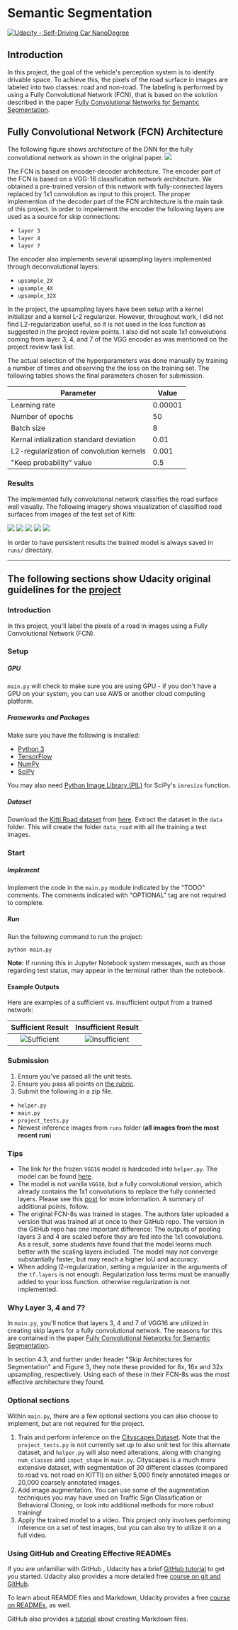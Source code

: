# Semantic Segmentation
[![Udacity - Self-Driving Car NanoDegree](https://s3.amazonaws.com/udacity-sdc/github/shield-carnd.svg)](http://www.udacity.com/drive)

## Introduction

In this project, the goal of the vehicle's perception system is to identify drivable space. To achieve this, the pixels of the road surface in images are labeled into two classes: road and non-road. The labeling is performed by using a Fully Convolutional Network (FCN), that is based on the solution described in the paper [Fully Convolutional Networks for Semantic Segmentation](https://arxiv.org/pdf/1605.06211.pdf).

## Fully Convolutional Network (FCN) Architecture

The following figure shows architecture of the DNN for the fully convolutional network as shown in the original paper.
![](FCN_architecture.png)

The FCN is based on encoder-decoder architecture. The encoder part of the FCN is based on a VGG-16 classification network architecture. We obtained a pre-trained version of this network with fully-connected layers replaced by 1x1 convolution as input to this project. The proper implemention of the decoder part of the FCN architecture is the main task of this project. In order to impelement the encoder the following layers are used as a source for skip connections:

- `layer 3`
- `layer 4`
- `layer 7`

 The encoder also implements several upsampling layers implemented through deconvolutional layers:

 - `upsample_2X`
 - `upsample_4X`
 - `upsample_32X`

In the project, the upsampling layers have been setup with a kernel initializer and a kernel L-2 regularizer. However, throughout work, I did not find L2-regularization useful, so it is not used in the loss function as suggested in the project review points. I also did not scale 1x1 convolutions coming from layer 3, 4, and 7 of the VGG encoder as was mentioned on the project review task list.

The actual selection of the hyperparameters was done manually by training a number of times and observing the the loss on the training set. The following tables shows the final parameters chosen for submission.

| Parameter                                |  Value  |
|------------------------------------------|---------|
| Learning rate                            | 0.00001 |
| Number of epochs                         |   50    |
| Batch size                               |    8    |
| Kernal intialization standard deviation  |  0.01   |
| L2-regularization of convolution kernels | 0.001   |
| "Keep probability" value                 |   0.5   |

### Results

The implemented fully convolutional network classifies the road surface well visually. The following imagery shows visualization of classified road surfaces from images of the test set of Kitti:

![](uu_000001.png)
![](uu_000010.png)
![](uu_000020.png)
![](uu_000024.png)
![](umm_000088.png)

In order to have persistent results the trained model is always saved in `runs/` directory.

---------------------------------------------------------------------------------
## The following sections show Udacity original guidelines for the [project](https://github.com/darienmt/CarND-Semantic-Segmentation-P2)

### Introduction
In this project, you'll label the pixels of a road in images using a Fully Convolutional Network (FCN).

### Setup
##### GPU
`main.py` will check to make sure you are using GPU - if you don't have a GPU on your system, you can use AWS or another cloud computing platform.
##### Frameworks and Packages
Make sure you have the following is installed:
 - [Python 3](https://www.python.org/)
 - [TensorFlow](https://www.tensorflow.org/)
 - [NumPy](http://www.numpy.org/)
 - [SciPy](https://www.scipy.org/)

You may also need [Python Image Library (PIL)](https://pillow.readthedocs.io/) for SciPy's `imresize` function.

##### Dataset
Download the [Kitti Road dataset](http://www.cvlibs.net/datasets/kitti/eval_road.php) from [here](http://www.cvlibs.net/download.php?file=data_road.zip).  Extract the dataset in the `data` folder.  This will create the folder `data_road` with all the training a test images.

### Start
##### Implement
Implement the code in the `main.py` module indicated by the "TODO" comments.
The comments indicated with "OPTIONAL" tag are not required to complete.
##### Run
Run the following command to run the project:
```
python main.py
```
**Note:** If running this in Jupyter Notebook system messages, such as those regarding test status, may appear in the terminal rather than the notebook.

#### Example Outputs
Here are examples of a sufficient vs. insufficient output from a trained network:

Sufficient Result          |  Insufficient Result
:-------------------------:|:-------------------------:
![Sufficient](./examples/sufficient_result.png)  |  ![Insufficient](./examples/insufficient_result.png)

### Submission
1. Ensure you've passed all the unit tests.
2. Ensure you pass all points on [the rubric](https://review.udacity.com/#!/rubrics/989/view).
3. Submit the following in a zip file.
 - `helper.py`
 - `main.py`
 - `project_tests.py`
 - Newest inference images from `runs` folder  (**all images from the most recent run**)
 
### Tips
- The link for the frozen `VGG16` model is hardcoded into `helper.py`.  The model can be found [here](https://s3-us-west-1.amazonaws.com/udacity-selfdrivingcar/vgg.zip).
- The model is not vanilla `VGG16`, but a fully convolutional version, which already contains the 1x1 convolutions to replace the fully connected layers. Please see this [post](https://s3-us-west-1.amazonaws.com/udacity-selfdrivingcar/forum_archive/Semantic_Segmentation_advice.pdf) for more information.  A summary of additional points, follow. 
- The original FCN-8s was trained in stages. The authors later uploaded a version that was trained all at once to their GitHub repo.  The version in the GitHub repo has one important difference: The outputs of pooling layers 3 and 4 are scaled before they are fed into the 1x1 convolutions.  As a result, some students have found that the model learns much better with the scaling layers included. The model may not converge substantially faster, but may reach a higher IoU and accuracy. 
- When adding l2-regularization, setting a regularizer in the arguments of the `tf.layers` is not enough. Regularization loss terms must be manually added to your loss function. otherwise regularization is not implemented.

### Why Layer 3, 4 and 7?
In `main.py`, you'll notice that layers 3, 4 and 7 of VGG16 are utilized in creating skip layers for a fully convolutional network. The reasons for this are contained in the paper [Fully Convolutional Networks for Semantic Segmentation](https://arxiv.org/pdf/1605.06211.pdf).

In section 4.3, and further under header "Skip Architectures for Segmentation" and Figure 3, they note these provided for 8x, 16x and 32x upsampling, respectively. Using each of these in their FCN-8s was the most effective architecture they found. 

### Optional sections
Within `main.py`, there are a few optional sections you can also choose to implement, but are not required for the project.

1. Train and perform inference on the [Cityscapes Dataset](https://www.cityscapes-dataset.com/). Note that the `project_tests.py` is not currently set up to also unit test for this alternate dataset, and `helper.py` will also need alterations, along with changing `num_classes` and `input_shape` in `main.py`. Cityscapes is a much more extensive dataset, with segmentation of 30 different classes (compared to road vs. not road on KITTI) on either 5,000 finely annotated images or 20,000 coarsely annotated images.
2. Add image augmentation. You can use some of the augmentation techniques you may have used on Traffic Sign Classification or Behavioral Cloning, or look into additional methods for more robust training!
3. Apply the trained model to a video. This project only involves performing inference on a set of test images, but you can also try to utilize it on a full video.
 
### Using GitHub and Creating Effective READMEs
If you are unfamiliar with GitHub , Udacity has a brief [GitHub tutorial](http://blog.udacity.com/2015/06/a-beginners-git-github-tutorial.html) to get you started. Udacity also provides a more detailed free [course on git and GitHub](https://www.udacity.com/course/how-to-use-git-and-github--ud775).

To learn about REAMDE files and Markdown, Udacity provides a free [course on READMEs](https://www.udacity.com/courses/ud777), as well. 

GitHub also provides a [tutorial](https://guides.github.com/features/mastering-markdown/) about creating Markdown files.
